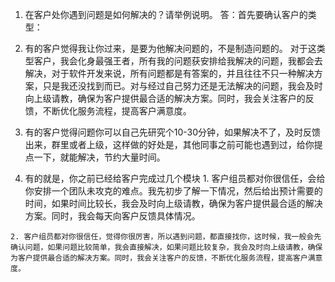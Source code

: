 1. 在客户处你遇到问题是如何解决的？请举例说明。
答：首先要确认客户的类型：
  1. 有的客户觉得我让你过来，是要为他解决问题的，不是制造问题的。
    对于这类型客户，我会化身最强王者，所有我的问题获安排给我解决的问题，我都会去解决，对于软件开发来说，所有问题都是有答案的，并且往往不只一种解决方案，只是我还没找到而已。对与经过自己努力还是无法解决的问题，我会及时向上级请教，确保为客户提供最合适的解决方案。同时，我会关注客户的反馈，不断优化服务流程，提高客户满意度。

  2. 有的客户觉得问题你可以自己先研究个10-30分钟，如果解决不了，及时反馈出来，群里或者上级，这样做的好处是，其他同事之前可能也遇到过，给你提点一下，就能解决，节约大量时间。
  
  3. 有的就是，你之前已经给客户完成过几个模块
    1. 客户组员都对你很信任，会给你安排一个团队未攻克的难点。我先初步了解一下情况，然后给出预计需要的时间，如果时间比较长，我会及时向上级请教，确保为客户提供最合适的解决方案。同时，我会每天向客户反馈具体情况。

    2. 客户组员都对你很信任，觉得你很厉害，所以遇到问题，都直接找你，这时候，我一般会先确认问题，如果问题比较简单，我会直接解决，如果问题比较复杂，我会及时向上级请教，确保为客户提供最合适的解决方案。同时，我会关注客户的反馈，不断优化服务流程，提高客户满意度。
